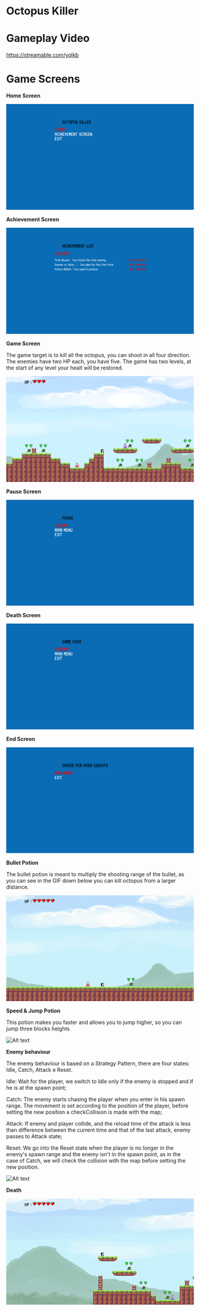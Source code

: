 # Octopus Killer

# Gameplay Video

https://streamable.com/yqlkb

# Game Screens

**Home Screen**

![Alt text](/Screenshots%20%26%20GIFS/Home.png?raw=true "Home")

**Achievement Screen**

![Alt text](/Screenshots%20%26%20GIFS/Achievement.png?raw=true "Achievement")

**Game Screen**

The game target is to kill all the octopus, you can shoot in all four direction. The enemies have two HP each, you have five.
The game has two levels, at the start of any level your healt will be restored.

![Alt text](/Screenshots%20%26%20GIFS/Game.png?raw=true "Game")

**Pause Screen**

![Alt text](/Screenshots%20%26%20GIFS/Pause.png?raw=true "Pause")

**Death Screen**

![Alt text](/Screenshots%20%26%20GIFS/Death.png?raw=true "Death")

**End Screen**

![Alt text](/Screenshots%20%26%20GIFS/end.png?raw=true "End")

**Bullet Potion**

The bullet potion is meant to multiply the shooting range of the bullet, as you can see in the GIF down below you can kill octopus from a larger distance.

![Alt text](/Screenshots%20%26%20GIFS/Clip_Bullet.gif?raw=true "Bullet")

**Speed & Jump Potion**

This potion makes you faster and allows you to jump higher, so you can jump three blocks heights

![Alt text](/Screenshots%20%26%20GIFS/Clip_Jump.gif?raw=true "Jump")

**Enemy behaviour**

The enemy behaviour is based on a Strategy Pattern, there are four states: Idle, Catch, Attack e Reset.

Idle: Wait for the player, we switch to Idle only if the enemy is stopped and if he is at the spawn point;

Catch: The enemy starts chasing the player when you enter in his spawn range. The movement is set according to the position of the player, before setting the new position a checkCollision is made with the map;

Attack: If enemy and player collide, and the reload time of the attack is less than difference between the current time and that of the last attack, enemy passes to Attack state;

Reset: We go into the Reset state when the player is no longer in the enemy's spawn range and the enemy isn't in the spawn point, as in the case of Catch, we will check the collision with the map before setting the new position.

![Alt text](/Screenshots%20%26%20GIFS/Clip_Enemy.gif?raw=true "Enemy")

**Death**

![Alt text](/Screenshots%20%26%20GIFS/Clip_Death.gif?raw=true "Death")
